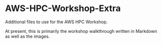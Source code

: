 # AWS-HPC-Workshop-Extra
Additional files to use for the AWS HPC Workshop.

At present, this is primarily the workshop walkthrough written in Markdown as well as the images.
